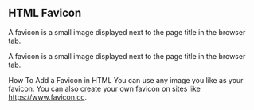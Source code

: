 HTML Favicon
---
A favicon is a small image displayed next to the page title in the browser tab.

A favicon is a small image displayed next to the page title in the browser tab.

How To Add a Favicon in HTML
You can use any image you like as your favicon. You can also create your own favicon on sites like https://www.favicon.cc.
